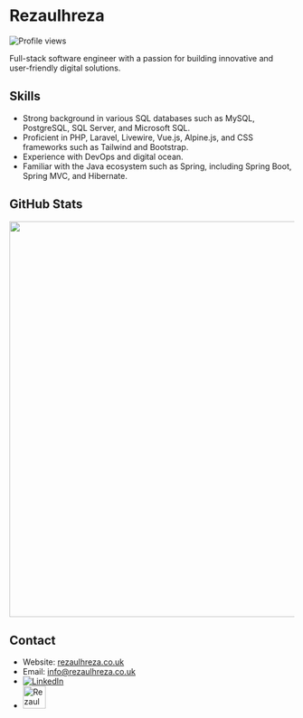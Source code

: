 # Rezaulhreza <!-- Profile Views Counter -->
![Profile views](https://gpvc.arturio.dev/rezaulhreza?v=3)


Full-stack software engineer with a passion for building innovative and user-friendly digital solutions. 

## Skills
- Strong background in various SQL databases such as MySQL, PostgreSQL, SQL Server, and Microsoft SQL.
- Proficient in PHP, Laravel, Livewire, Vue.js, Alpine.js, and CSS frameworks such as Tailwind and Bootstrap.
- Experience with DevOps and digital ocean.
- Familiar with the Java ecosystem such as Spring, including Spring Boot, Spring MVC, and Hibernate.
## GitHub Stats


<img src="https://github-readme-streak-stats.herokuapp.com?user=rezaulhreza&theme=jolly" width="700">

## Contact

- Website: [rezaulhreza.co.uk](https://rezaulhreza.co.uk)
- Email: [info@rezaulhreza.co.uk](mailto:info@rezaulhreza.co.uk)
- [![LinkedIn](https://img.shields.io/badge/-LinkedIn-blue?style=flat-square&logo=linkedin&logoColor=white)](https://linkedin.com/in/rezaulhreza)
- <a href="https://twitter.com/rezaulhreza"><img src="https://cdn.worldvectorlogo.com/logos/twitter-6.svg" title="Twitter" alt="Rezaul H Reza Twitter profile" width="40"/></a>


